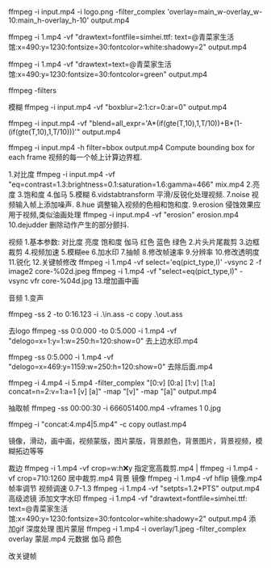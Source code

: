 ffmpeg -i input.mp4 -i logo.png -filter_complex 'overlay=main_w-overlay_w-10:main_h-overlay_h-10' output.mp4

ffmpeg -i 1.mp4 -vf "drawtext=fontfile=simhei.ttf: text=@青菜家生活馆:x=490:y=1230:fontsize=30:fontcolor=white:shadowy=2" output.mp4

ffmpeg -i 1.mp4 -vf "drawtext=text=@青菜家生活馆:x=490:y=1230:fontsize=30:fontcolor=green" output.mp4

ffmpeg -filters

模糊 ffmpeg -i input.mp4 -vf "boxblur=2:1:cr=0:ar=0" output.mp4

ffmpeg -i input.mp4 -vf "blend=all_expr='A*(if(gte(T,10),1,T/10))+B*(1-(if(gte(T,10),1,T/10)))'" output.mp4

ffmpeg -i input.mp4 -h filter=bbox output.mp4    Compute bounding box for each frame  视频的每一个帧上计算边界框.


1.对比度 ffmpeg -i input.mp4 -vf "eq=contrast=1.3:brightness=0.1:saturation=1.6:gamma=466" mix.mp4
2.亮度
3.饱和度
4.伽马
5.模糊
6.vidstabtransform  平滑/反锐化处理视频.
7.noise  视频输入帧上添加噪声.
8.hue   调整输入视频的色相和饱和度.
9.erosion   侵蚀效果应用于视频,类似油画处理  ffmpeg -i input.mp4 -vf "erosion" erosion.mp4
10.dejudder 删除动作产生的部分颤抖.

视频
1.基本参数: 对比度 亮度 饱和度 伽马 红色 蓝色 绿色
2.片头片尾裁剪
3.边框裁剪
4.视频加速
5.模糊ee
6.加水印
7.抽帧
8.修改帧速率
9.分辨率
10.修改透明度
11.锐化
12.关键帧修改
ffmpeg -i 1.mp4 -vf select='eq(pict_type\,I)' -vsync 2 -f image2 core-%02d.jpeg
ffmpeg -i 1.mp4 -vf "select=eq(pict_type\,I)" -vsync vfr core-%04d.jpg
13.增加画中画

音频
1.变声


ffmpeg -ss 2 -to 0:16.123 -i .\in.ass -c copy .\out.ass

去logo
ffmpeg -ss 0:0.000 -to 0:5.000 -i 1.mp4 -vf "delogo=x=1:y=1:w=250:h=120:show=0" 去上边水印.mp4

ffmpeg -ss 0:5.000 -i 1.mp4 -vf "delogo=x=469:y=1159:w=250:h=120:show=0" 去除后面.mp4

ffmpeg -i 4.mp4 -i 5.mp4 -filter_complex "[0:v] [0:a] [1:v] [1:a] concat=n=2:v=1:a=1 [v] [a]" -map "[v]" -map "[a]" output.mp4

抽取帧
ffmpeg -ss 00:00:30 -i 666051400.mp4 -vframes 1 0.jpg


ffmpeg -i "concat:4.mp4|5.mp4" -c copy outlast.mp4

镜像，滑动，画中画，视频蒙版，图片蒙版，背景颜色，背景图片，背景视频，模糊拓边等等

裁边 ffmpeg -i 1.mp4 -vf crop=w:h:x:y 指定宽高裁剪.mp4 | ffmpeg -i 1.mp4 -vf crop=710:1260 居中裁剪.mp4
背景 
镜像 ffmpeg -i 1.mp4 -vf hflip 镜像.mp4
帧率调节
视频调速 0.7-1.3  ffmpeg -i 1.mp4 -vf "setpts=1.2*PTS" output.mp4
高级滤镜
添加文字水印 ffmpeg -i 1.mp4 -vf "drawtext=fontfile=simhei.ttf: text=@青菜家生活馆:x=490:y=1230:fontsize=30:fontcolor=white:shadowy=2" output.mp4
添加gif
深度处理
图片蒙层 ffmpeg -i 1.mp4 -i overlay/1.jpeg -filter_complex overlay 蒙层.mp4
元数据
伽马
颜色

改关键帧












